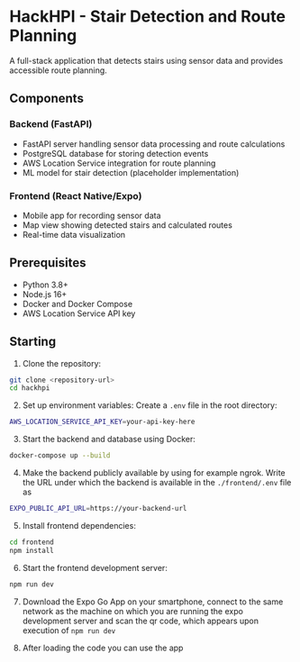 # HackHPI - Stair Detection and Route Planning

A full-stack application that detects stairs using sensor data and provides accessible route planning.

## Components

### Backend (FastAPI)
- FastAPI server handling sensor data processing and route calculations
- PostgreSQL database for storing detection events
- AWS Location Service integration for route planning
- ML model for stair detection (placeholder implementation)

### Frontend (React Native/Expo)
- Mobile app for recording sensor data
- Map view showing detected stairs and calculated routes
- Real-time data visualization

## Prerequisites
- Python 3.8+
- Node.js 16+
- Docker and Docker Compose
- AWS Location Service API key

## Starting

1. Clone the repository:
```bash
git clone <repository-url>
cd hackhpi
```

2. Set up environment variables:
Create a `.env` file in the root directory:
```bash
AWS_LOCATION_SERVICE_API_KEY=your-api-key-here
```

3. Start the backend and database using Docker:
```bash
docker-compose up --build
```

4. Make the backend publicly available by using for example ngrok. Write the URL under which the backend is available in the `./frontend/.env` file as
```bash
EXPO_PUBLIC_API_URL=https://your-backend-url
```

5. Install frontend dependencies:
```bash
cd frontend
npm install
```

6. Start the frontend development server:
```bash
npm run dev
```

7. Download the Expo Go App on your smartphone, connect to the same network as the machine on which you are running the expo development server and scan the qr code, which appears upon execution of `npm run dev`

8. After loading the code you can use the app